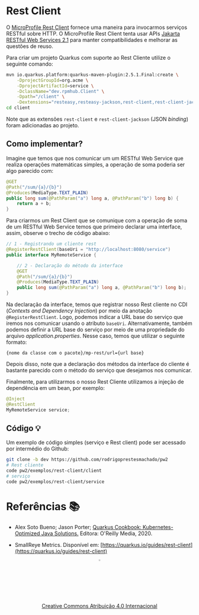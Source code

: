 # Rest Client

O [MicroProfile Rest Client](https://github.com/eclipse/microprofile-rest-client) fornece uma maneira para invocarmos serviços RESTful sobre HTTP. O MicroProfile Rest Client tenta usar APIs [Jakarta RESTful Web Services 2.1](https://jakarta.ee/specifications/restful-ws/2.1/) para manter compatibilidades e melhorar as questões de reuso.

Para criar um projeto Quarkus com suporte ao Rest Cliente utilize o seguinte comando:

```sh
mvn io.quarkus.platform:quarkus-maven-plugin:2.5.1.Final:create \
    -DprojectGroupId=org.acme \
    -DprojectArtifactId=service \
    -DclassName="dev.rpmhub.Client" \
    -Dpath="/client" \
    -Dextensions="resteasy,resteasy-jackson,rest-client,rest-client-jackson"
cd client
```

Note que as extensões `rest-client` e `rest-client-jackson` (JSON *binding*) foram adicionadas ao projeto.

## Como implementar?

Imagine que temos que nos comunicar um um RESTful Web Service que realiza operações matemáticas simples, a operação de soma poderia ser algo parecido com:

```java
@GET
@Path("/sum/{a}/{b}")
@Produces(MediaType.TEXT_PLAIN)
public long sum(@PathParam("a") long a, @PathParam("b") long b) {
    return a + b;
}
```

Para criarmos um Rest Client que se comunique com a operação de soma de um RESTful Web Service temos que primeiro declarar uma interface, assim, observe o trecho de código abaixo:

```java
// 1 - Registrando um cliente rest
@RegisterRestClient(baseUri = "http://localhost:8080/service")
public interface MyRemoteService {

    // 2 - Declaração do método da interface
    @GET
    @Path("/sum/{a}/{b}")
    @Produces(MediaType.TEXT_PLAIN)
    public long sum(@PathParam("a") long a, @PathParam("b") long b);
}
```

Na declaração da interface, temos que registrar nosso Rest cliente no CDI (*Contexts and Dependency Injection*) por meio da anotação `@RegisterRestClient`. Logo, podemos indicar a URL base do serviço que iremos nos comunicar usando o atributo `baseUri`. Alternativamente, também podemos definir a URL base do serviço por meio de uma propriedade do arquivo *application.properties*. Nesse caso, temos que utilizar o seguinte formato:

    {nome da classe com o pacote}/mp-rest/url={url base}

Depois disso, note que a declaração dos métodos da interface do cliente é bastante parecido com o método do serviço que desejamos nos comunicar.

Finalmente, para utilizarmos o nosso Rest Cliente utilizamos a injeção de dependência em um bean, por exemplo:

```java
@Inject
@RestClient
MyRemoteService service;
```

## Código 💡

Um exemplo de código simples (serviço e Rest client) pode ser acessado por intermédio do Github:

```sh
git clone -b dev https://github.com/rodrigoprestesmachado/pw2
# Rest cliente
code pw2/exemplos/rest-client/client
# serviço
code pw2/exemplos/rest-client/service
```

# Referências 📚

* Alex Soto Bueno; Jason Porter; [Quarkus Cookbook: Kubernetes-Optimized Java Solutions.](https://www.amazon.com.br/gp/product/B08D364VMD/ref=as_li_tl?ie=UTF8&camp=1789&creative=9325&creativeASIN=B08D364VMD&linkCode=as2&tag=rpmhub-20&linkId=2f82a4bb959a1797ec9791e0af68d1af) Editora: O'Reilly Media, 2020.

* SmallReye Metrics. Disponível em: [https://quarkus.io/guides/rest-client](https://quarkus.io/guides/rest-client)

<center>
<a href="https://rpmhub.dev" target="blanck"><img src="../../imgs/logo.png" alt="Rodrigo Prestes Machado" width="3%" height="3%" border=0 style="border:0; text-decoration:none; outline:none"></a><br/>
<a rel="license" href="http://creativecommons.org/licenses/by/4.0/">Creative Commons Atribuição 4.0 Internacional</a>
</center>